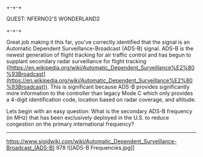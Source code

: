 ## 

+-+-+

QUEST: NFERNO2'S WONDERLAND2

+-+-+

Great job making it this far, you've correctly identified that the signal is an Automatic Dependent Surveillance-Broadcast (ADS-B) signal. ADS-B is the newest generation of flight tracking for air traffic control and has begun to supplant secondary radar surveillance for flight tracking ([https://en.wikipedia.org/wiki/Automatic_Dependent_Surveillance%E2%80%93Broadcast](https://en.wikipedia.org/wiki/Automatic_Dependent_Surveillance%E2%80%93Broadcast)). This is significant because ADS-B provides significantly more information to the controller than legacy Mode C which only provides a 4-digit identification code, location based on radar coverage, and altitude.

Lets begin with an easy question: What is the secondary ADS-B frequency (in MHz) that has been exclusively deployed in the U.S. to reduce congestion on the primary international frequency?

---
https://www.sigidwiki.com/wiki/Automatic_Dependent_Surveillance-Broadcast_(ADS-B)
978
![[ADS-B Frequencies.jpg]]

